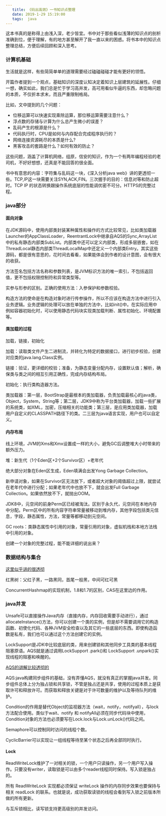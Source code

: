 ```yaml
---
   title: 《码出高效》一书知识点整理
   date: 2019-1-29 15:19:00
   tags:  java
---
```


这本书真的是称得上由浅入深，老少皆宜。书中对于那些看似浅薄的知识点的剖析准确到位，便于理解，有的地方甚至解开了我一直以来的困惑。将书本中的知识点整理总结，方便后续回顾和深入思考。

### 计算机基础

生活就是这样，有些简简单单的道理需要经过磕磕碰碰才能有更好的领悟。

开篇作者提到一个观点，基础知识的深度认知决定着知识上层建筑的延展性。仔细一想，确实如此，我们总是忙于学习高并发，高可用看似牛逼的东西，却忽略问题的本质，不仅折本求末，而且严重限制格局。

比如，文中提到的几个问题：

- 位移运算可以快速实现乘除运算，那位移运算需要注意什么？
- 浮点数的存储与计算为什么总产生微小的误差？
- 乱码产生的根源是什么？
- 代码执行时，CPU是如何与内存配合完成程序执行的？
- 网络连接资源耗尽的本质是什么?
- 黑客攻击的套路是什么？如何有效的防止？
<!-- more -->
这些问题，涵盖了计算机网络，组原，信安的知识，作为一个有两年编程经验的老司机，不好好想想，还真是不能回答的很全面。

书中有意思的内容：字符集与乱码这一块，《深入分析java web》讲的更透彻一些。TCP,IP这一块需要关注SYN,ACK,FIN。三次握手的目的：信息对等和防止超时。TCP IP 的状态转换跟操作系统底层的性能调优密不可分。HTTPS的完整过程。

### java部分

#### 面向对象
在JDK源码中，使用内部类封装某种属性和操作的方式比较常见，比如类加载器Launcher的AppClassLoader，ReentrantLock中继承自AQS的Sync,ArrayList中的私有静态内部类SubList。内部类中还可以定义内部类，形成多层嵌套，如在ThreadLocal静态内部类ThreadLocalMap中还定义一个内部类Entry。其实这些源码，都是很有意思的，花时间去看看，如果能体会到作者的设计意图，会有很大的收获。

方法签名包括方法名称和参数列表，是JVM标识方法的唯一索引，不包括返回值，更不包括权限控制符和异常类型等。

实参与形参的区别。正确的使用方法：入参保护和参数校验。

构造方法的使命是在构造对象时进行传参操作，所以不应该在构造方法中进行引入业务逻辑。业务逻辑的处理可以放在单独的方法中，比如init()中。在实际应用中例如容器初始化时，可以使用静态代码块实现类加载判断、属性初始化、环境配置等。

#### 类加载的过程

加载，链接，初始化

加载：读取类文件产生二进制流，并转化为特定的数据接口，进行初步校验，创建对应类的java.lang.Class实例。

链接：验证，更详细的校验；准备，为静态变量分配内存，设置默认值；解析，确保类与类之间的相互引用正确性，完成内存结构布局。

初始化：执行类构造器<clinit>方法。

类加载器：第一层，BootStrap是最根本的类加载器，负责加载最核心的java类，Object，System，String等；第二层，JDK9中称为平台类加载器，加载一些扩展的系统类，如XML，加密，压缩相关的功能类；第三层，是应用类加载器，加载用户自定义的CLASSPATH路径下的类。二三层为java语言实现，用户也可以自定义。

#### 内存布局

线上环境，JVM的Xms和Xmx设置成一样的大小，避免GC后调整堆大小时带来的额外压力。

堆：新生代（1个Eden区+2个Survivor区）+老年代

绝大部分对象在Eden区生成，Eden填满会出发Yong Garbage Collection。

新申请对象，如果在Survivor区无法放下，或者超大对象的阈值超过上限，就尝试在老年代中进行分配；如果老年代中也放不下，就会出发Full Garbage Collection。如果依然放不下，就抛出OOM。

JDK8中，元空间的前身Perm区已经被淘汰。区别于永久代，元空间在本地内存中分配。Perm区中的所有内容字符串常量被移动到堆内存，其他字段包括类元信息，字段，静态属性，方法，常量等都移动到元空间。

GC roots：类静态属性中引用的对象，常量引用的对象，虚拟机栈和本地方法栈中引用的对象。

创建一个对象的完整过程，能不能详细的说出来？
           
### 数据结构与集合

[这里似乎讲的很透彻](https://www.jianshu.com/p/c0642afe03e0)

红黑树：父红子黑，一路黑同，首尾一般黑，中间可红可黑

ConcurrentHashmap的实现机制，1.8和1.7的区别，CAS在这里边的作用。

###  java并发

Unsafe可以直接操作Java内存（直接内存，内存回收需要手动进行），通过allocateInstance()方法，你可以创建一个类的实例，但是却不需要调用它的构造函数、初使化代码、各种JVM安全检查以及其它的一些底层的东西。即使构造函数是私有，我们也可以通过这个方法创建它的实例。

LockSupport是JDK中比较底层的类，用来创建锁和其他同步工具类的基本线程阻塞原语。AQS就是通过调用LockSupport .park()和 LockSupport .unpark()实现线程的阻塞和唤醒的。


[AQS的讲解比较透彻的](http://tianshouzhi.com/api/tutorials/mutithread/110)

AQS:java构建同步组件的基础，没有弄懂AQS，就没有真正的掌握java并发。同步组件总体上分为独占锁和共享锁，不管是独占还是共享，使用的过程本质上是获取许可和释放许可。而获取和释放关键是对于许可数量的维护以及等待队列的维护。

Condition的作用是替代Object的监视器方法（wait，notify，notifyall），与lock方法配合使用。类似于wait、notify 和 notifyAll必须在同步代码块中使用，Condition对象的方法也必须要写在Lock.lock与Lock.unLock()代码之间。

Semaphore可以控制同时访问的线程个数。

CyclicBarrier可以实现让一组线程等待至某个状态之后再全部同时执行。

#### Lock
ReadWriteLock维护了一对相关的锁，一个用户只读操作，另一个用户写入操作。只要没有writer，读取锁是可以由多个reader线程同时保持。写入锁是独占的。

所有 ReadWriteLock 实现都必须保证 writeLock 操作的内存同步效果也要保持与相关 readLock 的联系。也就是说，成功获取读锁的线程会看到写入锁之前版本所做的所有更新。

与互斥锁相比，读写锁支持更高级别的并发访问。
